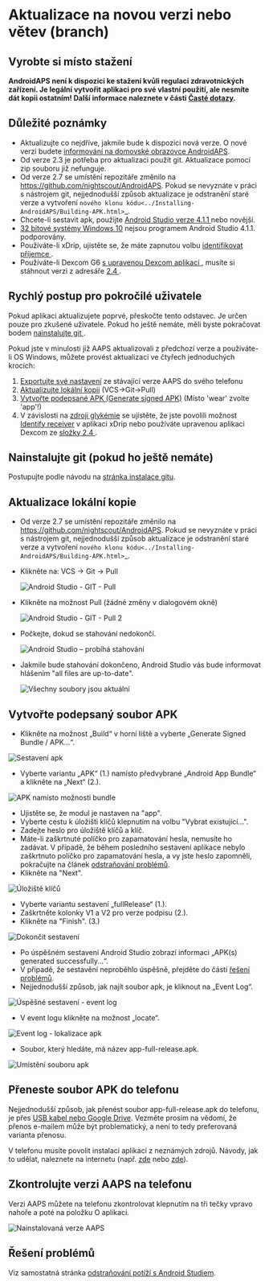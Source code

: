 # Aktualizace na novou verzi nebo větev (branch)

## Vyrobte si místo stažení

**AndroidAPS není k dispozici ke stažení kvůli regulaci zdravotnických zařízení. Je legální vytvořit aplikaci pro své vlastní použití, ale nesmíte dát kopii ostatním! Další informace naleznete v části [Časté dotazy](../Getting-Started/FAQ.md).**

## Důležité poznámky

* Aktualizujte co nejdříve, jakmile bude k dispozici nová verze. O nové verzi budete [informování na domovské obrazovce AndroidAPS](../Installing-AndroidAPS/Releasenotes#release-notes).
* Od verze 2.3 je potřeba pro aktualizaci použít git. Aktualizace pomocí zip souboru již nefunguje.
* Od verze 2.7 se umístění repozitáře změnilo na <https://github.com/nightscout/AndroidAPS>. Pokud se nevyznáte v práci s nástrojem git, nejjednodušší způsob aktualizace je odstranění staré verze a vytvoření `nového klonu kódu<../Installing-AndroidAPS/Building-APK.html>`_.
* Chcete-li sestavit apk, použijte [ Android Studio verze 4.1.1 ](https://developer.android.com/studio/) nebo novější.
* [32 bitové systémy Windows 10](../Installing-AndroidAPS/troubleshooting_androidstudio#unable-to-start-daemon-process) nejsou programem Android Studio 4.1.1. podporovány.
* Používáte-li xDrip, ujistěte se, že máte zapnutou volbu [identifikovat příjemce ](../Configuration/xdrip#identify-receiver).
* Používáte-li Dexcom G6 [ s upravenou Dexcom aplikací ](../Hardware/DexcomG6#if-using-g6-with-patched-dexcom-app), musíte si stáhnout verzi z adresáře [ 2.4 ](https://github.com/dexcomapp/dexcomapp/tree/master/2.4).

## Rychlý postup pro pokročilé uživatele

Pokud aplikaci aktualizujete poprvé, přeskočte tento odstavec. Je určen pouze pro zkušené uživatele. Pokud ho ještě nemáte, měli byste pokračovat bodem [ nainstalujte git ](../Installing-AndroidAPS/git-install.rst).

Pokud jste v minulosti již AAPS aktualizovali z předchozí verze a používáte-li OS Windows, můžete provést aktualizaci ve čtyřech jednoduchých krocích:

1. [Exportujte své nastavení](../Usage/ExportImportSettings#export-settings) ze stávající verze AAPS do svého telefonu
2. [Aktualizujte lokální kopii](../Installing-AndroidAPS/Update-to-new-version#update-your-local-copy) (VCS->Git->Pull)
3. [Vytvořte podepsané APK (Generate signed APK)](../Installing-AndroidAPS/Update-to-new-version#generate-signed-apk) (Místo 'wear' zvolte 'app'!)
4. V závislosti na [zdroji glykémie](../Configuration/BG-Source.rst) se ujistěte, že jste povolili možnost [Identify receiver](../Configuration/xdrip#identify-receiver) v aplikaci xDrip nebo používáte upravenou aplikaci Dexcom ze [složky 2.4 ](https://github.com/dexcomapp/dexcomapp/tree/master/2.4).

## Nainstalujte git (pokud ho ještě nemáte)

Postupujte podle návodu na [stránka instalace gitu](../Installing-AndroidAPS/git-install.rst).

## Aktualizace lokální kopie

* Od verze 2.7 se umístění repozitáře změnilo na <https://github.com/nightscout/AndroidAPS>. Pokud se nevyznáte v práci s nástrojem git, nejjednodušší způsob aktualizace je odstranění staré verze a vytvoření `nového klonu kódu<../Installing-AndroidAPS/Building-APK.html>`_.
* Klikněte na: VCS -> Git -> Pull
    
    ![Android Studio - GIT - Pull](../images/AndroidStudio361_Update01.png)

* Klikněte na možnost Pull (žádné změny v dialogovém okně)
    
    ![Android Studio - GIT - Pull 2](../images/AndroidStudio361_Update02a.png)

* Počkejte, dokud se stahování nedokončí.
    
    ![Android Studio – probíhá stahování](../images/AndroidStudio361_Update03.png)

* Jakmile bude stahování dokončeno, Android Studio vás bude informovat hlášením "all files are up-to-date".
    
    ![Všechny soubory jsou aktuální](../images/AndroidStudio361_Update04.png)

## Vytvořte podepsaný soubor APK

<!--- Text is maintained in page building-apk.md --->

* Klikněte na možnost „Build“ v horní liště a vyberte „Generate Signed Bundle / APK...“.

![Sestavení apk](../images/AndroidStudio361_27.png)

* Vyberte variantu „APK“ (1.) namísto předvybrané „Android App Bundle“ a klikněte na „Next“ (2.).

![APK namísto možnosti bundle](../images/AndroidStudio361_28.png)

* Ujistěte se, že modul je nastaven na "app".
* Vyberte cestu k úložišti klíčů klepnutím na volbu "Vybrat existující...".
* Zadejte heslo pro úložiště klíčů a klíč.
* Máte-li zaškrtnuté políčko pro zapamatování hesla, nemusíte ho zadávat. V případě, že během posledního sestavení aplikace nebylo zaškrtnuto políčko pro zapamatování hesla, a vy jste heslo zapomněli, pokračujte na článek [odstraňování problémů](../Installing-AndroidAPS/troubleshooting_androidstudio#lost-keystore).
* Klikněte na "Next".

![Úložiště klíčů](../images/AndroidStudio361_Update05.png)

* Vyberte variantu sestavení „fullRelease“ (1.). 
* Zaškrtněte kolonky V1 a V2 pro verze podpisu (2.).
* Klikněte na "Finish". (3.)

![Dokončit sestavení](../images/AndroidStudio361_32.png)

* Po úspěšném sestavení Android Studio zobrazí informaci „APK(s) generated successfully...“.
* V případě, že sestavění neproběhlo úspěšně, přejděte do části [řešení problémů](../Installing-AndroidAPS/troubleshooting_androidstudio.rst).
* Nejjednodušší způsob, jak najít soubor apk, je kliknout na „Event Log“.

![Úspěšné sestavení - event log](../images/AndroidStudio361_33.png)

* V event logu klikněte na možnost „locate“.

![Event log - lokalizace apk](../images/AndroidStudio361_34.png)

* Soubor, který hledáte, má název app-full-release.apk.

![Umístění souboru apk](../images/AndroidStudio361_35.png)

## Přeneste soubor APK do telefonu

Nejjednodušší způsob, jak přenést soubor app-full-release.apk do telefonu, je přes [USB kabel nebo Google Drive](https://support.google.com/android/answer/9064445?hl=en). Vezměte prosím na vědomí, že přenos e-mailem může být problematický, a není to tedy preferovaná varianta přenosu.

V telefonu musíte povolit instalaci aplikací z neznámých zdrojů. Návody, jak to udělat, naleznete na internetu (např. [zde](https://www.expressvpn.com/de/support/vpn-setup/enable-apk-installs-android/) nebo [zde](https://www.androidcentral.com/unknown-sources)).

## Zkontrolujte verzi AAPS na telefonu

Verzi AAPS můžete na telefonu zkontrolovat klepnutím na tři tečky vpravo nahoře a poté na položku O aplikaci.

![Nainstalovaná verze AAPS](../images/Update_VersionCheck.png)

## Řešení problémů

Viz samostatná stránka [odstraňování potíží s Android Studiem](../Installing-AndroidAPS/troubleshooting_androidstudio.rst).
